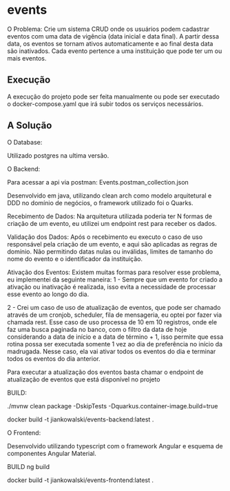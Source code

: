 # events

O Problema: 
Crie um sistema CRUD onde os usuários podem cadastrar eventos com uma data de vigência (data inicial e data final). A partir dessa data, os eventos se tornam ativos automaticamente e ao final desta data são inativados. Cada evento pertence a uma instituição que pode ter um ou mais eventos.

## Execução 

A execução do projeto pode ser feita manualmente ou pode ser executado o docker-compose.yaml que irá subir todos os serviços necessários.

## A Solução

O Database: 

Utilizado postgres na ultima versão.

O Backend: 

Para acessar a api via postman: Events.postman_collection.json

Desenvolvido em java, utilizando clean arch como modelo arquitetural e DDD no domínio de negócios, o framework utilizado foi o Quarks.

Recebimento de Dados: Na arquitetura utilizada poderia ter N formas de criação de um evento, eu utilizei um endpoint rest para receber os dados. 

Validação dos Dados: Após o recebimento eu executo o caso de uso responsável pela criação de um evento, e aqui são aplicadas as regras de domínio. Não permitindo datas nulas ou inválidas, limites de tamanho do nome do evento e o identificador da instituição.

Ativação dos Eventos: Existem muitas formas para resolver esse problema, eu implementei da seguinte maneira: 
 1 - Sempre que um evento for criado a ativação ou inativação é realizada, isso evita a necessidade de processar esse evento ao longo do dia.

 2 - Crei um caso de uso de atualização de eventos, que pode ser chamado através de um cronjob, scheduler, fila de mensageria, eu optei por fazer via chamada rest. Esse caso de uso processa de 10 em 10 registros, onde ele faz uma busca paginada no banco, com o filtro da data de hoje considerando a data de início e a data de término + 1, isso permite que essa rotina possa ser executada somente 1 vez ao dia de preferência no início da madrugada. Nesse caso, ela vai ativar todos os eventos do dia e terminar todos os eventos do dia anterior.

Para executar a atualização dos eventos basta chamar o endpoint de atualização de eventos que está disponível no projeto

BUILD:

./mvnw clean package -DskipTests -Dquarkus.container-image.build=true

docker build -t jiankowalski/events-backend:latest .

O Frontend:

Desenvolvido utilizando typescript com o framework Angular e esquema de componentes Angular Material.

BUILD
ng build

docker build -t jiankowalski/events-frontend:latest . 

